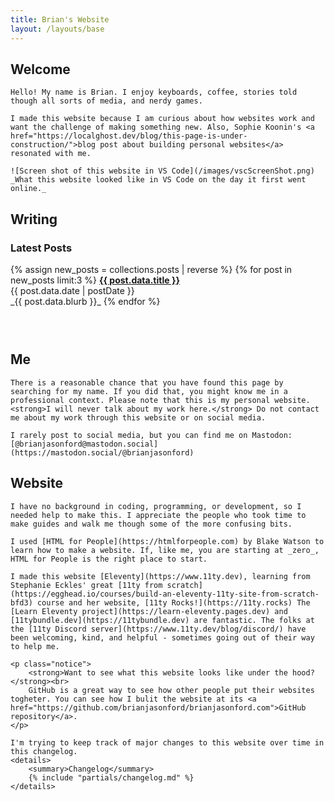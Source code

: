 ```yaml
---
title: Brian's Website
layout: /layouts/base
---
```

<section>
    <h2><i class="fa-solid fa-house"></i> Welcome</h2>
    
    Hello! My name is Brian. I enjoy keyboards, coffee, stories told though all sorts of media, and nerdy games.
    
    I made this website because I am curious about how websites work and want the challenge of making something new. Also, Sophie Koonin's <a href="https://localghost.dev/blog/this-page-is-under-construction/">blog post about building personal websites</a> resonated with me. 
    
    ![Screen shot of this website in VS Code](/images/vscScreenShot.png)
    _What this website looked like in VS Code on the day it first went online._
</section>

<section>
    <h2 id="writing"><i class="fa-solid fa-pencil"></i></i> Writing</h2>
        <h3><i class="fa-regular fa-newspaper"></i> Latest Posts</h3>
        {% assign new_posts = collections.posts | reverse %}
        {% for post in new_posts limit:3 %}
            <strong><a href="{{ post.url }}">{{ post.data.title }}</a></strong><br>
            <time datetime="{{ post.data.date | cleanISO }}">{{ post.data.date | postDate }}</time><br>
            _{{ post.data.blurb }}_
        {% endfor %}
        <h3><a href="/blog/writing#archive/"><i class="fa-solid fa-box-archive"></i></a> &nbsp; <a href="/blog/writing#tags/"><i class="fa-solid fa-tags"></i></a> &nbsp; <a href="/blog/writing#feed"><i class="fa-solid fa-rss"></i></a> </h3>
</section>

<section>
    <h2><i class="fa-solid fa-address-card"></i> Me</h2>
    
    There is a reasonable chance that you have found this page by searching for my name. If you did that, you might know me in a professional context. Please note that this is my personal website. <strong>I will never talk about my work here.</strong> Do not contact me about my work through this website or on social media.
    
    I rarely post to social media, but you can find me on Mastodon: [@brianjasonford@mastodon.social](https://mastodon.social/@brianjasonford)
</section>

<section>
    <h2><i class="fa-solid fa-code"></i> Website</h2>
    
    I have no background in coding, programming, or development, so I needed help to make this. I appreciate the people who took time to make guides and walk me though some of the more confusing bits. 
    
    I used [HTML for People](https://htmlforpeople.com) by Blake Watson to learn how to make a website. If, like me, you are starting at _zero_, HTML for People is the right place to start. 
    
    I made this website [Eleventy](https://www.11ty.dev), learning from Stephanie Eckles' great [11ty from scratch](https://egghead.io/courses/build-an-eleventy-11ty-site-from-scratch-bfd3) course and her website, [11ty Rocks!](https://11ty.rocks) The [Learn Eleventy project](https://learn-eleventy.pages.dev) and [11tybundle.dev](https://11tybundle.dev) are fantastic. The folks at the [11ty Discord server](https://www.11ty.dev/blog/discord/) have been welcoming, kind, and helpful - sometimes going out of their way to help me.
    
    <p class="notice">
        <strong>Want to see what this website looks like under the hood?</strong><br>
        GitHub is a great way to see how other people put their websites togheter. You can see how I bulit the website at its <a href="https://github.com/brianjasonford/brianjasonford.com">GitHub repository</a>.
    </p>

    I'm trying to keep track of major changes to this website over time in this changelog.
    <details>
        <summary>Changelog</summary>
        {% include "partials/changelog.md" %}
    </details>
</section>